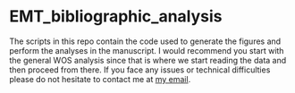 # EMT_bibliographic_analysis

 The scripts in this repo contain the code used to generate the figures and perform the analyses in the manuscript. I would recommend you start with the general WOS analysis since that is where we start reading the data and then proceed from there. If you face any issues or technical difficulties please do not hesitate to contact me at <a href=mailto:annicenajafi27@gmail.com>my email</a>. 
